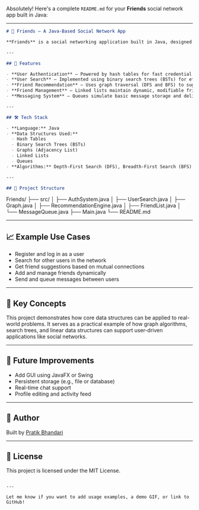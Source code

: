 Absolutely! Here's a complete `README.md` for your **Friends** social network app built in Java:

---

```markdown
# 👥 Friends — A Java-Based Social Network App

**Friends** is a social networking application built in Java, designed to explore and implement core data structures through real-world functionality. The app supports user authentication, search, friend recommendations, and basic messaging—demonstrating how data structures can power dynamic social interactions.

---

## 🚀 Features

- **User Authentication** — Powered by hash tables for fast credential lookup
- **User Search** — Implemented using binary search trees (BSTs) for efficient name or ID-based queries
- **Friend Recommendation** — Uses graph traversal (DFS and BFS) to suggest new friends based on mutual connections
- **Friend Management** — Linked lists maintain dynamic, modifiable friend lists
- **Messaging System** — Queues simulate basic message storage and delivery

---

## 🛠️ Tech Stack

- **Language:** Java  
- **Data Structures Used:**
  - Hash Tables
  - Binary Search Trees (BSTs)
  - Graphs (Adjacency List)
  - Linked Lists
  - Queues
- **Algorithms:** Depth-First Search (DFS), Breadth-First Search (BFS)

---

## 📂 Project Structure

```
Friends/
├── src/
│   ├── AuthSystem.java
│   ├── UserSearch.java
│   ├── Graph.java
│   ├── RecommendationEngine.java
│   ├── FriendList.java
│   └── MessageQueue.java
├── Main.java
└── README.md

---

## 📈 Example Use Cases

- Register and log in as a user
- Search for other users in the network
- Get friend suggestions based on mutual connections
- Add and manage friends dynamically
- Send and queue messages between users

---

## 🧠 Key Concepts

This project demonstrates how core data structures can be applied to real-world problems. It serves as a practical example of how graph algorithms, search trees, and linear data structures can support user-driven applications like social networks.

---

## 📌 Future Improvements

- Add GUI using JavaFX or Swing
- Persistent storage (e.g., file or database)
- Real-time chat support
- Profile editing and activity feed

---

## 👤 Author

Built by [Pratik Bhandari](https://bhprtk.com)

---

## 📄 License

This project is licensed under the MIT License.
```

---

Let me know if you want to add usage examples, a demo GIF, or link to GitHub!
